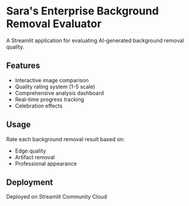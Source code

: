 # Sara's Enterprise Background Removal Evaluator

A Streamlit application for evaluating AI-generated background removal quality.

## Features
- Interactive image comparison
- Quality rating system (1-5 scale)
- Comprehensive analysis dashboard
- Real-time progress tracking
- Celebration effects

## Usage
Rate each background removal result based on:
- Edge quality
- Artifact removal  
- Professional appearance

## Deployment
Deployed on Streamlit Community Cloud